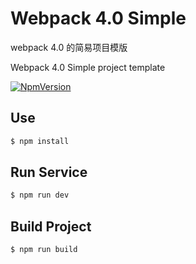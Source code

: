 # Webpack 4.0 Simple
webpack 4.0 的简易项目模版

Webpack 4.0 Simple project template

[![NpmVersion](https://img.shields.io/npm/v/longinus.svg)](https://www.npmjs.com/package/longinus)

## Use
```bash
$ npm install
```

## Run Service
```bash
$ npm run dev
```

## Build Project

```bash
$ npm run build
```